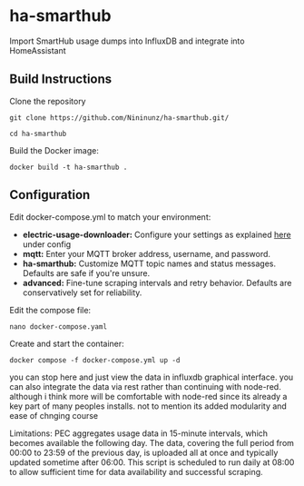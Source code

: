 # ha-smarthub
Import SmartHub usage dumps into InfluxDB and integrate into HomeAssistant

## Build Instructions
Clone the repository
```
git clone https://github.com/Nininunz/ha-smarthub.git/
```
```
cd ha-smarthub
```
Build the Docker image:
```
docker build -t ha-smarthub .
```



## Configuration

Edit docker-compose.yml to match your environment:
  - **electric-usage-downloader:** Configure your settings as explained [here](https://github.com/tedpearson/electric-usage-downloader#config) under config
  - **mqtt:** Enter your MQTT broker address, username, and password.
  - **ha-smarthub:** Customize MQTT topic names and status messages. Defaults are safe if you're unsure.
  - **advanced:** Fine-tune scraping intervals and retry behavior. Defaults are conservatively set for reliability.


Edit the compose file:
```
nano docker-compose.yaml
```

Create and start the container:
```
docker compose -f docker-compose.yml up -d
```




you can stop here and just view the data in influxdb graphical interface. you can also integrate the data via rest rather than continuing with node-red. although i think more will be comfortable with node-red since its already a key part of many peoples installs. not to mention its added modularity and ease of chnging course

Limitations: 
PEC aggregates usage data in 15-minute intervals, which becomes available the following day. The data, covering the full period from 00:00 to 23:59 of the previous day, is uploaded all at once and typically updated sometime after 06:00. This script is scheduled to run daily at 08:00 to allow sufficient time for data availability and successful scraping.
